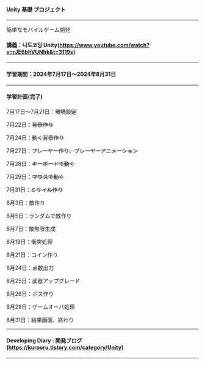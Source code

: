 #### Unity 基礎 プロジェクト

---

簡単なモバイルゲーム開発

#### 講義：나도코딩 Unity(https://www.youtube.com/watch?v=rJE6bhVUNhk&t=3119s)

---

#### 学習期間：2024年7月17日〜2024年8月31日

---

#### 学習計画(~~完了~~)

7月17日〜7月21日：~~環境設定~~

7月22日：~~背景作り~~

7月24日：~~動く背景作り~~

7月27日：~~プレーヤー作り、プレーヤーアニメーション~~

7月28日：~~キーボードで動く~~

7月29日：~~マウスで動く~~

7月31日：~~ミサイル作り~~

8月3日：敵作り

8月5日：ランダムで敵作り

8月7日：敵無限生成

8月19日：衝突処理

8月21日：コイン作り

8月24日：点数出力

8月25日：武器アップグレード

8月26日：ボス作り

8月28日：ゲームオーバ処理

8月31日：結果画面、終わり

---

#### Developing Diary : 開発ブログ(https://kurooru.tistory.com/category/Unity)

---
